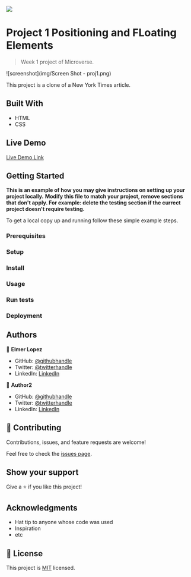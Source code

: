 ![](https://img.shields.io/badge/Microverse-blueviolet)

# Project 1 Positioning and FLoating Elements

> Week 1 project of Microverse.

![screenshot](img/Screen Shot - proj1.png)

This project is a clone of a New York Times article.

## Built With

- HTML
- CSS

## Live Demo

[Live Demo Link](https://livedemo.com)

## Getting Started

**This is an example of how you may give instructions on setting up your project locally.**
**Modify this file to match your project, remove sections that don't apply. For example: delete the testing section if the currect project doesn't require testing.**

To get a local copy up and running follow these simple example steps.

### Prerequisites

### Setup

### Install

### Usage

### Run tests

### Deployment

## Authors

👤 **Elmer Lopez**

- GitHub: [@githubhandle](https://github.com/memelopez)
- Twitter: [@twitterhandle](https://www.linkedin.com/in/elmer-lopez-51b187200/)
- LinkedIn: [LinkedIn](https://twitter.com/memelopez10)

👤 **Author2**

- GitHub: [@githubhandle](https://github.com/githubhandle)
- Twitter: [@twitterhandle](https://twitter.com/twitterhandle)
- LinkedIn: [LinkedIn](https://linkedin.com/linkedinhandle)

## 🤝 Contributing

Contributions, issues, and feature requests are welcome!

Feel free to check the [issues page](issues/).

## Show your support

Give a ⭐️ if you like this project!

## Acknowledgments

- Hat tip to anyone whose code was used
- Inspiration
- etc

## 📝 License

This project is [MIT](lic.url) licensed.
